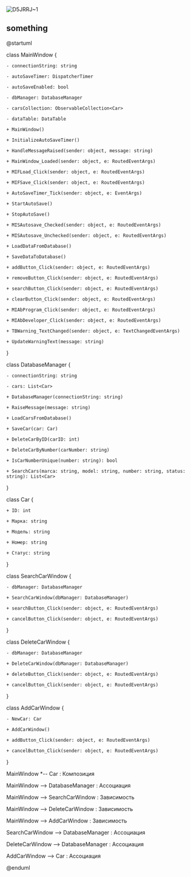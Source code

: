 ![D5JRRJ~1](https://github.com/Luxurys-Lukuchi/CarsBD/assets/146846830/0c11d5e1-525d-47b7-9672-1dd28c32687c)



  ## something 
  @startuml

class MainWindow {

    - connectionString: string

    - autoSaveTimer: DispatcherTimer
    
    - autoSaveEnabled: bool
    
    - dbManager: DatabaseManager
    
    - carsCollection: ObservableCollection<Car>
    
    - dataTable: DataTable
    
    + MainWindow()
    
    + InitializeAutoSaveTimer()
    
    + HandleMessageRaised(sender: object, message: string)
    
    + MainWindow_Loaded(sender: object, e: RoutedEventArgs)
    
    + MIFLoad_Click(sender: object, e: RoutedEventArgs)
    
    + MIFSave_Click(sender: object, e: RoutedEventArgs)
    
    + AutoSaveTimer_Tick(sender: object, e: EventArgs)
    
    + StartAutoSave()
    
    + StopAutoSave()
    
    + MISAutosave_Checked(sender: object, e: RoutedEventArgs)
    
    + MISAutosave_Unchecked(sender: object, e: RoutedEventArgs)
    
    + LoadDataFromDatabase()
    
    + SaveDataToDatabase()
    
    + addButton_Click(sender: object, e: RoutedEventArgs)
    
    + removeButton_Click(sender: object, e: RoutedEventArgs)
    
    + searchButton_Click(sender: object, e: RoutedEventArgs)
    
    + clearButton_Click(sender: object, e: RoutedEventArgs)
    
    + MIAbProgram_Click(sender: object, e: RoutedEventArgs)
    
    + MIAbDeveloper_Click(sender: object, e: RoutedEventArgs)
    
    + TBWarning_TextChanged(sender: object, e: TextChangedEventArgs)
    
    + UpdateWarningText(message: string)
}

class DatabaseManager {

    - connectionString: string

    - cars: List<Car>
    
    + DatabaseManager(connectionString: string)
    
    + RaiseMessage(message: string)
    
    + LoadCarsFromDatabase()
    
    + SaveCar(car: Car)
    
    + DeleteCarByID(carID: int)
    
    + DeleteCarByNumber(carNumber: string)
    
    + IsCarNumberUnique(number: string): bool
    
    + SearchCars(marca: string, model: string, number: string, status: string): List<Car>
}

class Car {
    
    + ID: int
    
    + Марка: string
    
    + Модель: string
    
    + Номер: string
    
    + Статус: string
}

class SearchCarWindow {

    - dbManager: DatabaseManager
    
    + SearchCarWindow(dbManager: DatabaseManager)
    
    + searchButton_Click(sender: object, e: RoutedEventArgs)
    
    + cancelButton_Click(sender: object, e: RoutedEventArgs)
}

class DeleteCarWindow {
    
    - dbManager: DatabaseManager
    
    + DeleteCarWindow(dbManager: DatabaseManager)
    
    + deleteButton_Click(sender: object, e: RoutedEventArgs)
    
    + cancelButton_Click(sender: object, e: RoutedEventArgs)
}

class AddCarWindow {
    
    - NewCar: Car
    
    + AddCarWindow()
    
    + addButton_Click(sender: object, e: RoutedEventArgs)
    
    + cancelButton_Click(sender: object, e: RoutedEventArgs)
}

MainWindow *-- Car : Композиция

MainWindow --> DatabaseManager : Ассоциация

MainWindow --> SearchCarWindow : Зависимость

MainWindow --> DeleteCarWindow : Зависимость

MainWindow --> AddCarWindow : Зависимость

SearchCarWindow --> DatabaseManager : Ассоциация

DeleteCarWindow --> DatabaseManager : Ассоциация

AddCarWindow --> Car : Ассоциация

@enduml
